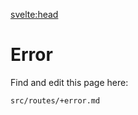<script>
	import { siteTitle } from '$config';
</script>

<svelte:head>

<title>Error | { siteTitle }</title>
</svelte:head>

# Error

Find and edit this page here:

```
src/routes/+error.md
```
